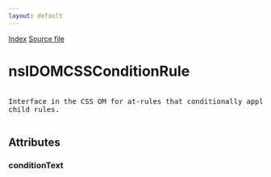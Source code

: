 ```yaml
---
layout: default
---
```

<div id='links'><a href="../index.html">Index</a>
<a href="http://dxr.mozilla.org/mozilla-central/source/dom/interfaces/css/nsIDOMCSSConditionRule.idl">Source file</a>
</div>

# nsIDOMCSSConditionRule #
<pre>  
Interface in the CSS OM for at-rules that conditionally apply their  
child rules.  
  
</pre>
## Attributes ##

### conditionText ###
